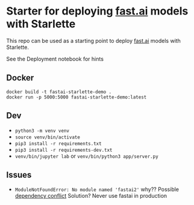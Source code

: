 # Starter for deploying [fast.ai](https://www.fast.ai) models with Starlette

This repo can be used as a starting point to deploy [fast.ai](https://github.com/fastai/fastai) models with Starlette.

See the Deployment notebook for hints

## Docker
```
docker build -t fastai-starlette-demo .
docker run -p 5000:5000 fastai-starlette-demo:latest
```

## Dev
* `python3 -m venv venv`
* `source venv/bin/activate`
* `pip3 install -r requirements.txt`
* `pip3 install -r requirements-dev.txt`
* `venv/bin/jupyter lab` or `venv/bin/python3 app/server.py`

## Issues
- `ModuleNotFoundError: No module named 'fastai2'` why?? Possible [dependency conflict](https://forums.fast.ai/t/deployment-platform-render/33953/553) Solution? Never use fastai in production